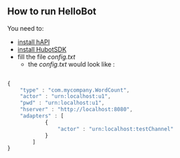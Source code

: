 ## How to run HelloBot

You need to:
 * [install hAPI](https://github.com/hubiquitus/hubiquitus4java/blob/master/doc/hAPI/installation_hapi.md)
 * [install HubotSDK](https://github.com/hubiquitus/hubiquitus4java/blob/master/doc/HubotSDK/installation_HubotSDK.md)
 * fill the file _config.txt_
    - the _config.txt_ would look like :
```js
      
{
	"type" : "com.mycompany.WordCount",
	"actor" : "urn:localhost:u1",
	"pwd" : "urn:localhost:u1",
	"hserver" : "http://localhost:8080",
	"adapters" : [
			{
  				"actor" : "urn:localhost:testChannel"
			}
		]
}
```
